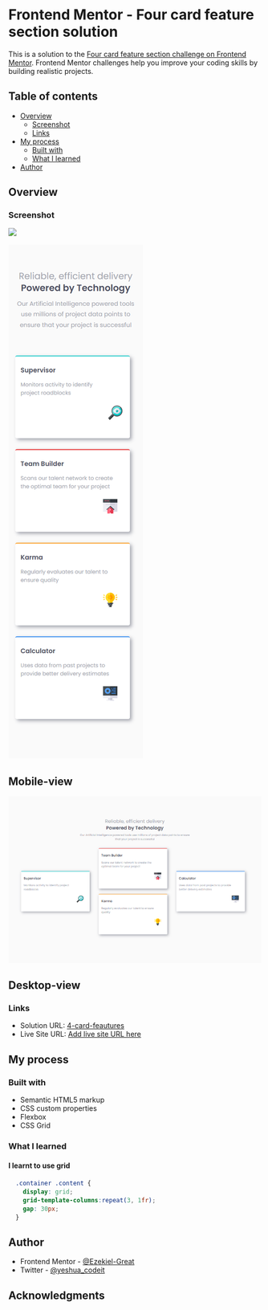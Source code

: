 # Frontend Mentor - Four card feature section solution

This is a solution to the [Four card feature section challenge on Frontend Mentor](https://www.frontendmentor.io/challenges/four-card-feature-section-weK1eFYK). Frontend Mentor challenges help you improve your coding skills by building realistic projects. 

## Table of contents

- [Overview](#overview)
  - [Screenshot](#screenshot)
  - [Links](#links)
- [My process](#my-process)
  - [Built with](#built-with)
  - [What I learned](#what-i-learned)
- [Author](#author)


## Overview


### Screenshot

![](./screenshot.jpg)

![Alt text](images/4-card-features.png)

## Mobile-view
![Alt text](images/4-card-feautures-desktop-view.png)

## Desktop-view
### Links

- Solution URL: [4-card-feautures](https://github.com/Ezekiel-Great/4-card-feautures/tree/main)
- Live Site URL: [Add live site URL here](https://4-card-features.netlify.app)

## My process

### Built with

- Semantic HTML5 markup
- CSS custom properties
- Flexbox
- CSS Grid

### What I learned
#### I learnt to use grid

```css
  .container .content {
    display: grid;
    grid-template-columns:repeat(3, 1fr);
    gap: 30px;
  }
```


## Author


- Frontend Mentor - [@Ezekiel-Great](https://www.frontendmentor.io/profile/Ezekiel-Great)
- Twitter - [@yeshua_codeit](https://www.twitter.com/yeshua_codeit)


## Acknowledgments
